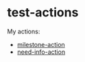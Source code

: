 # test-actions

My actions:
- [milestone-action](https://github.com/benelan/milestone-action)
- [need-info-action](https://github.com/benelan/need-info-action)
